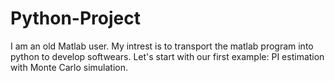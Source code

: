 # Python-Project
I am an old Matlab user. My intrest is to transport the matlab program into python to develop softwears. 
Let's start with our first example: PI estimation with Monte Carlo simulation.

